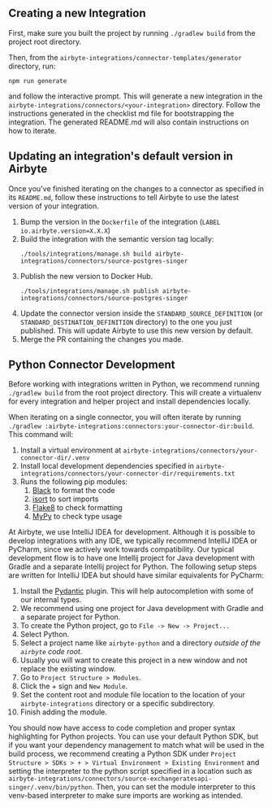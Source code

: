 ## Creating a new Integration

First, make sure you built the project by running `./gradlew build` from the project root directory. 

Then, from the `airbyte-integrations/connector-templates/generator` directory, run: 
```
npm run generate
```
and follow the interactive prompt. This will generate a new integration in the `airbyte-integrations/connectors/<your-integration>` directory. 
Follow the instructions generated in the checklist md file for bootstrapping the integration. The generated
README.md will also contain instructions on how to iterate. 

## Updating an integration's default version in Airbyte
Once you've finished iterating on the changes to a connector as specified in its `README.md`, follow these instructions
to tell Airbyte to use the latest version of your integration.   

1. Bump the version in the `Dockerfile` of the integration (`LABEL io.airbyte.version=X.X.X`)
1. Build the integration with the semantic version tag locally:
    ```
    ./tools/integrations/manage.sh build airbyte-integrations/connectors/source-postgres-singer
    ```
1. Publish the new version to Docker Hub. 
    ```
    ./tools/integrations/manage.sh publish airbyte-integrations/connectors/source-postgres-singer
    ```
1. Update the connector version inside the `STANDARD_SOURCE_DEFINITION` (or `STANDARD_DESTINATION_DEFINITION` directory) to the one you just published. 
This will update Airbyte to use this new version by default. 
1. Merge the PR containing the changes you made.

## Python Connector Development

Before working with integrations written in Python, we recommend running `./gradlew build` from the root project directory.
This will create a virtualenv for every integration and helper project and install dependencies locally. 

When iterating on a single connector, you will often iterate by running `./gradlew :airbyte-integrations:connectors:your-connector-dir:build`.
This command will:
1. Install a virtual environment at `airbyte-integrations/connectors/your-connector-dir/.venv`
1. Install local development dependencies specified in `airbyte-integrations/connectors/your-connector-dir/requirements.txt`
1. Runs the following pip modules:
    1. [Black](https://pypi.org/project/black/) to format the code
    1. [isort](https://pypi.org/project/isort/) to sort imports
    1. [Flake8](https://pypi.org/project/flake8/) to check formatting
    1. [MyPy](https://pypi.org/project/mypy/) to check type usage

At Airbyte, we use IntelliJ IDEA for development. Although it is possible to develop integrations with any IDE, 
we typically recommend IntelliJ IDEA or PyCharm, since we actively work towards compatibility. Our typical development flow is to have one Intellij project for Java development with Gradle and a separate Intellij project for Python.
The following setup steps are written for IntelliJ IDEA but should have similar equivalents for PyCharm:
1. Install the [Pydantic](https://plugins.jetbrains.com/plugin/12861-pydantic) plugin. This will help autocompletion with some of our internal types.
1. We recommend using one project for Java development with Gradle and a separate project for Python.
1. To create the Python project, go to `File -> New -> Project...`
1. Select Python.
1. Select a project name like `airbyte-python` and a directory *outside of the `airbyte` code root*.
1. Usually you will want to create this project in a new window and not replace the existing window.
1. Go to `Project Structure > Modules`. 
1. Click the + sign and `New Module`.
1. Set the content root and module file location to the location of your `airbyte-integrations` directory or a specific subdirectory.
1. Finish adding the module.

You should now have access to code completion and proper syntax highlighting for Python projects. 
You can use your default Python SDK, but if you want your dependency management to match what will be used in the build process, 
we recommend creating a Python SDK under `Project Structure > SDKs > + > Virtual Environment > Existing Environment` 
and setting the interpreter to the python script specified in a location such as `airbyte-integrations/connectors/source-exchangeratesapi-singer/.venv/bin/python`. 
Then, you can set the module interpreter to this venv-based interpreter to make sure imports are working as intended.
